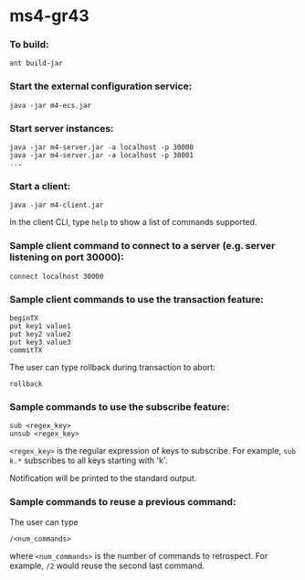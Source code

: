 # ms4-gr43

### To build:
```
ant build-jar
```

### Start the external configuration service:
```
java -jar m4-ecs.jar
```

### Start server instances:
```
java -jar m4-server.jar -a localhost -p 30000 
java -jar m4-server.jar -a localhost -p 30001
...
```

### Start a client:
```
java -jar m4-client.jar
```
In the client CLI, type `help` to show a list of commands supported.

### Sample client command to connect to a server (e.g. server listening on port 30000):
```
connect localhost 30000
```

### Sample client commands to use the transaction feature:
```
beginTX
put key1 value1
put key2 value2
put key3 value3
commitTX
```
The user can type rollback during transaction to abort:
```
rollback
```

### Sample commands to use the subscribe feature:
```
sub <regex_key>
unsub <regex_key>
```
```<regex_key>``` is the regular expression of keys to subscribe. 
For example, ```sub k.*``` subscribes to all keys starting with 'k'. 

Notification will be printed to the standard output.


### Sample commands to reuse a previous command:
The user can type
```
/<num_commands>
```
where ```<num_commands>``` is the number of commands to retrospect. 
For example, ```/2``` would reuse the second last command.


